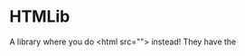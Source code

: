 # HTMLib
A library where you do &lt;html src=""> instead!
They have the <style> and <script> tags instead.
